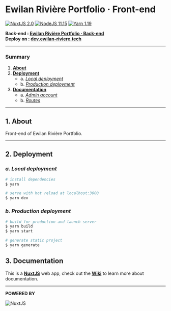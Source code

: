 # **Ewilan Rivière Portfolio · Front-end**

[![NuxtJS 2.0](https://img.shields.io/badge/NuxtJS-2.0-brigthgreen)](https://nuxtjs.org)
[![NodeJS 11.15](https://img.shields.io/badge/NodeJS-11.15-green)](https://nodejs.org/en)
[![Yarn 1.19](https://img.shields.io/badge/Yarn-1.19-blue)](https://nodejs.org/en)  

**Back-end : [Ewilan Rivière Portfolio · Back-end](https://github.com/ewilan-riviere/ewilan-riviere-portfolio-back)**  
**Deploy on : [dev.ewilan-riviere.tech](http://dev.ewilan-riviere.tech)**

---
### **Summary**

1. [**About**](#1-about)
2. [**Deployment**](#2-deployment)
    * a. [*Local deployment*](#a-local-deployment)
    * b. [*Production deployment*](#b-production-deployment)
3. [**Documentation**](#3-documentation)
    * a. [*Admin account*](#a-admin-account)
    * b. [*Routes*](#b-routes)

---

## **1. About**

Front-end of Ewilan Rivière Portfolio.

---

## **2. Deployment**

### ***a. Local deployment***
```bash
# install dependencies
$ yarn

# serve with hot reload at localhost:3000
$ yarn dev
```

### ***b. Production deployment***

```bash
# build for production and launch server
$ yarn build
$ yarn start

# generate static project
$ yarn generate
```

## **3. Documentation**

This is a [**NuxtJS**](https://nuxtjs.org/) web app, check out the [**Wiki**](#https://github.com/ewilan-riviere/ewilan-riviere-portfolio-front/wiki) to learn more about documentation.

---

**POWERED BY**  

![NuxtJS](public/images/logos/logo-laravel-title.png)